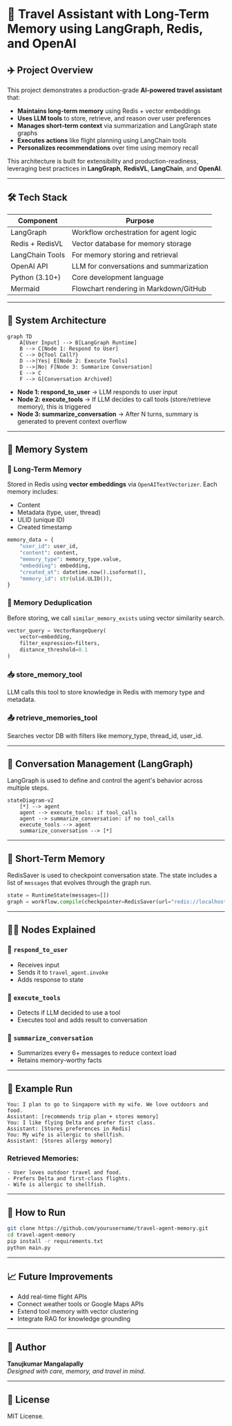 
# 🧠 Travel Assistant with Long-Term Memory using LangGraph, Redis, and OpenAI

## ✈️ Project Overview

This project demonstrates a production-grade **AI-powered travel assistant** that:
- **Maintains long-term memory** using Redis + vector embeddings
- **Uses LLM tools** to store, retrieve, and reason over user preferences
- **Manages short-term context** via summarization and LangGraph state graphs
- **Executes actions** like flight planning using LangChain tools
- **Personalizes recommendations** over time using memory recall

This architecture is built for extensibility and production-readiness, leveraging best practices in **LangGraph**, **RedisVL**, **LangChain**, and **OpenAI**.

---

## 🛠 Tech Stack

| Component       | Purpose                                 |
|----------------|------------------------------------------|
| LangGraph       | Workflow orchestration for agent logic   |
| Redis + RedisVL | Vector database for memory storage       |
| LangChain Tools | For memory storing and retrieval         |
| OpenAI API      | LLM for conversations and summarization  |
| Python (3.10+)  | Core development language                |
| Mermaid         | Flowchart rendering in Markdown/GitHub   |

---

## 🧱 System Architecture

```mermaid
graph TD
    A[User Input] --> B[LangGraph Runtime]
    B --> C[Node 1: Respond to User]
    C --> D{Tool Call?}
    D -->|Yes| E[Node 2: Execute Tools]
    D -->|No| F[Node 3: Summarize Conversation]
    E --> C
    F --> G[Conversation Archived]
```

- **Node 1: respond_to_user** → LLM responds to user input
- **Node 2: execute_tools** → If LLM decides to call tools (store/retrieve memory), this is triggered
- **Node 3: summarize_conversation** → After N turns, summary is generated to prevent context overflow

---

## 🧠 Memory System

### 📌 Long-Term Memory
Stored in Redis using **vector embeddings** via `OpenAITextVectorizer`. Each memory includes:
- Content
- Metadata (type, user, thread)
- ULID (unique ID)
- Created timestamp

```python
memory_data = {
    "user_id": user_id,
    "content": content,
    "memory_type": memory_type.value,
    "embedding": embedding,
    "created_at": datetime.now().isoformat(),
    "memory_id": str(ulid.ULID()),
}
```

### 🔎 Memory Deduplication

Before storing, we call `similar_memory_exists` using vector similarity search.

```python
vector_query = VectorRangeQuery(
    vector=embedding,
    filter_expression=filters,
    distance_threshold=0.1
)
```

### 📥 store_memory_tool

LLM calls this tool to store knowledge in Redis with memory type and metadata.

### 📤 retrieve_memories_tool

Searches vector DB with filters like memory_type, thread_id, user_id.

---

## 🔁 Conversation Management (LangGraph)

LangGraph is used to define and control the agent's behavior across multiple steps.

```mermaid
stateDiagram-v2
    [*] --> agent
    agent --> execute_tools: if tool_calls
    agent --> summarize_conversation: if no tool_calls
    execute_tools --> agent
    summarize_conversation --> [*]
```

---

## 🧠 Short-Term Memory

RedisSaver is used to checkpoint conversation state. The state includes a list of `messages` that evolves through the graph run.

```python
state = RuntimeState(messages=[])
graph = workflow.compile(checkpointer=RedisSaver(url="redis://localhost:6379"))
```

---

## 👨‍💻 Nodes Explained

### 🔹 `respond_to_user`

- Receives input
- Sends it to `travel_agent.invoke`
- Adds response to state

### 🔹 `execute_tools`

- Detects if LLM decided to use a tool
- Executes tool and adds result to conversation

### 🔹 `summarize_conversation`

- Summarizes every 6+ messages to reduce context load
- Retains memory-worthy facts

---

## 💬 Example Run

```text
You: I plan to go to Singapore with my wife. We love outdoors and food.
Assistant: [recommends trip plan + stores memory]
You: I like flying Delta and prefer first class.
Assistant: [Stores preferences in Redis]
You: My wife is allergic to shellfish.
Assistant: [Stores allergy memory]
```

### Retrieved Memories:
```
- User loves outdoor travel and food.
- Prefers Delta and first-class flights.
- Wife is allergic to shellfish.
```

---

## 🚀 How to Run

```bash
git clone https://github.com/yourusername/travel-agent-memory.git
cd travel-agent-memory
pip install -r requirements.txt
python main.py
```

---

## 📈 Future Improvements

- Add real-time flight APIs
- Connect weather tools or Google Maps APIs
- Extend tool memory with vector clustering
- Integrate RAG for knowledge grounding

---

## 👤 Author

**Tanujkumar Mangalapally**  
_Designed with care, memory, and travel in mind._

---

## 📎 License

MIT License.
